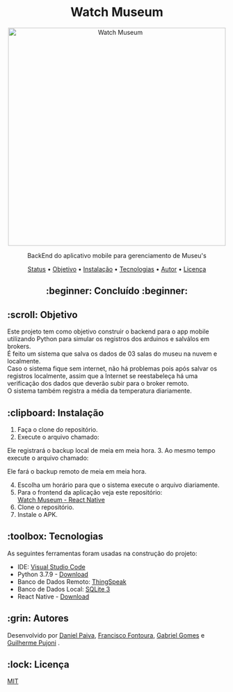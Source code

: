 <h1 align="center">Watch Museum</h1>

<p align="center">
  <a href="#">
    <img src="https://raw.githubusercontent.com/danhpaiva/watch-museum-react-native/main/logo/Watch-Museum.png" width="500" alt="Watch Museum">
  </a>
</p>
<p align="center">
    BackEnd do aplicativo mobile para gerenciamento de Museu's
</p>

<p align="center">
 <a href="#status">Status</a> • 
 <a href="#objetivo">Objetivo</a> •
 <a href="#instalacao">Instalação</a> • 
 <a href="#tecnologias">Tecnologias</a> • 
 <a href="#autor">Autor</a> • 
 <a href="#licenca">Licença</a> 
</p>

<h2 align="center" id=status> 
	:beginner: Concluído :beginner:
</h2>

<h2 id=objetivo>:scroll: Objetivo</h2>

Este projeto tem como objetivo construir o backend para o app mobile utilizando Python para simular os registros dos arduinos e salválos em brokers.<br>
É feito um sistema que salva os dados de 03 salas do museu na nuvem e localmente.<br>
Caso o sistema fique sem internet, não há problemas pois após salvar os registros localmente, assim que a Internet se reestabeleça há uma verificação dos dados que deverão subir para o broker remoto.<br>
O sistema também registra a média da temperatura diariamente.

<h2 id=instalacao>:clipboard: Instalação</h2>

1. Faça o clone do repositório.
2. Execute o arquivo chamado:
>

Ele registrará o backup local de meia em meia hora.
3. Ao mesmo tempo execute o arquivo chamado:
>

Ele fará o backup remoto de meia em meia hora.

4. Escolha um horário para que o sistema execute o arquivo diariamente.
5. Para o frontend da aplicação veja este repositório:<br>
[Watch Museum - React Native](https://github.com/danhpaiva/watch-museum-react-native)<br>
6. Clone o repositório.<br>
7. Instale o APK.

<h2 id=tecnologias>:toolbox: Tecnologias</h2>

As seguintes ferramentas foram usadas na construção do projeto:

- IDE: <a href="https://code.visualstudio.com/">Visual Studio Code</a>
- Python 3.7.9 - <a href="https://www.python.org/downloads/release/python-379/"> Download </a>
- Banco de Dados Remoto: <a href="https://thingspeak.com/">ThingSpeak</a>
- Banco de Dados Local: <a href="https://www.sqlite.org/download.html">SQLite 3</a>
- React Native - <a href="https://reactnative.dev/"> Download </a>

<h2 id=autor>:grin: Autores</h2>

Desenvolvido por <a href="https://www.linkedin.com/in/danhpaiva/" target="_blank">Daniel Paiva</a>,
<a href="https://www.linkedin.com/in/francisco-fontoura/" target="_blank">Francisco Fontoura</a>,
<a href="https://github.com/gab-gomes" target="_blank">Gabriel Gomes</a> e 
<a href="https://www.linkedin.com/in/guilhermepujoni/" target="_blank">Guilherme Pujoni</a> .

<h2 id=licenca>:lock: Licença</h2>
<a href="https://github.com/danhpaiva/login-csharp-sqlServer/blob/master/LICENSE" target="_blank">MIT</a>
